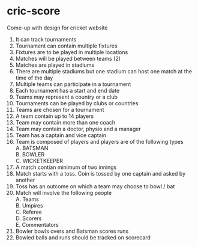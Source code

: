 # cric-score

Come-up with design for cricket website  
1. It can track tournaments
2. Tournament can contain multiple fixtures
3. Fixtures are to be played in multiple locations 
4. Matches will be played between teams (2)
5. Matches are played in stadiums
6. There are multiple stadiums but one stadium can host one match at the time of the day
7. Multiple teams can participate in a tournament
8. Each tournament has a start and end date
9. Teams may represent a country or a club
10. Tournaments can be played by clubs or countries
11. Teams are chosen for a tournament
12. A team contain up to 14 players
13. Team may contain more than one coach
13. Team may contain a doctor, physio and a manager
14. Team has a captain and vice captain
15. Team is composed of players and players are of the following types  
    A. BATSMAN  
    B. BOWLER  
    C. WICKETKEEPER
16. A match contian minimum of two innings
17. Match starts with a toss. Coin is tossed by one captain and asked by another
18. Toss has an outcome on which a team may choose to bowl / bat 
19. Match will involve the following people  
    A. Teams  
    B. Umpires  
    C. Referee  
    D. Scorers  
    E. Commentators    
20. Bowler bowls overs and Batsman scores runs
21. Bowled balls and runs should be tracked on scorecard